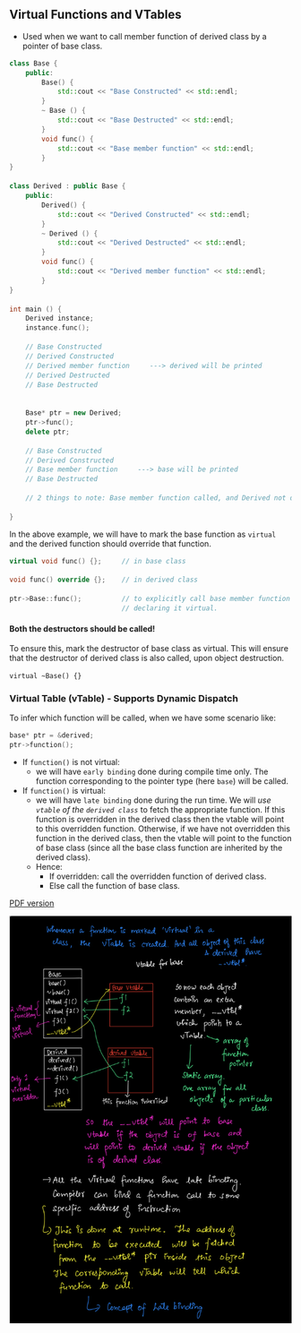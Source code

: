 ## Virtual Functions and VTables

- Used when we want to call member function of derived class by a pointer of 
base class.

```cpp
class Base {
    public:
        Base() {
            std::cout << "Base Constructed" << std::endl;
        }
        ~ Base () {
            std::cout << "Base Destructed" << std::endl;
        }
        void func() {
            std::cout << "Base member function" << std::endl;
        }
}

class Derived : public Base {
    public:
        Derived() {
            std::cout << "Derived Constructed" << std::endl;
        }
        ~ Derived () {
            std::cout << "Derived Destructed" << std::endl;
        }
        void func() {
            std::cout << "Derived member function" << std::endl;
        }
}

int main () {
    Derived instance;
    instance.func();

    // Base Constructed
    // Derived Constructed
    // Derived member function     ---> derived will be printed
    // Derived Destructed
    // Base Destructed


    Base* ptr = new Derived;
    ptr->func();
    delete ptr;

    // Base Constructed
    // Derived Constructed
    // Base member function     ---> base will be printed
    // Base Destructed

    // 2 things to note: Base member function called, and Derived not destructed.

}
```

In the above example, we will have to mark the base function as `virtual` and the
derived function should override that function.

```cpp
virtual void func() {};     // in base class

void func() override {};    // in derived class

ptr->Base::func();          // to explicitly call base member function even after 
                            // declaring it virtual.
``` 

#### Both the destructors should be called!

To ensure this, mark the destructor of base class as virtual. This will ensure 
that the destructor of derived class is also called, upon object destruction.

`virtual ~Base() {}`

### Virtual Table (vTable) - Supports Dynamic Dispatch

To infer which function will be called, when we have some scenario like:

```cpp
base* ptr = &derived;
ptr->function();
```

- If `function()` is not virtual:
    - we will have `early binding` done during compile time only. The function 
    corresponding to the pointer type (here `base`) will be called.
- If `function()` is virtual:
    - we will have `late binding` done during the run time. We will *use `vtable`
    of the `derived class`* to fetch the appropriate function. If this function is
    overridden in the derived class then the vtable will point to this overridden
    function. Otherwise, if we have not overridden this function in the derived
    class, then the vtable will point to the function of base class (since all the
    base class function are inherited by the derived class).
    - Hence:
        - If overridden: call the overridden function of derived class.
        - Else call the function of base class.

[PDF version](../assets/Vtables.pdf)

![](../assets/vtables.png)
